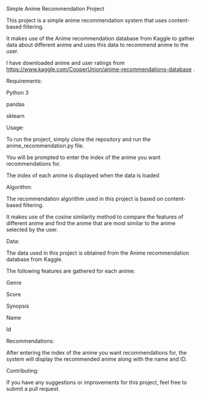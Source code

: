 Simple Anime Recommendation Project

This project is a simple anime recommendation system that uses content-based filtering.  

It makes use of the Anime recommendation database from Kaggle to gather data about different anime and uses this data to recommend anime to the user.

I have downloaded anime and user ratings from https://www.kaggle.com/CooperUnion/anime-recommendations-database .

Requirements:

Python 3

pandas

sklearn

Usage:

To run the project, simply clone the repository and run the anime_recommendation.py file. 

You will be prompted to enter the index of the anime you want recommendations for.

 The index of each anime is displayed when the data is loaded
 
Algorithm:

The recommendation algorithm used in this project is based on content-based filtering. 

It makes use of the cosine similarity method to compare the features of different anime and find the anime that are most similar to the anime selected by the user.

Data:

The data used in this project is obtained from the Anime recommendation database from Kaggle. 

The following features are gathered for each anime:

Genre

Score

Synopsis

Name

Id

Recommendations:

After entering the index of the anime you want recommendations for, the system will display the recommended anime along with the name and ID.

Contributing:

If you have any suggestions or improvements for this project, feel free to submit a pull request.
